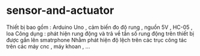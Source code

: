 # sensor-and-actuator
Thiết bị bao gồm : Arduino Uno , cảm biến đo độ rung , nguồn 5V , HC-05 , loa 
Công dụng : phát hiện rung động và trả về tần số rung động trên thiết bị được gắn lên smatrphone 
Nhằm phát hiện độ lệch trên các trục công tác trên các máy cnc , máy khoan , ... 
